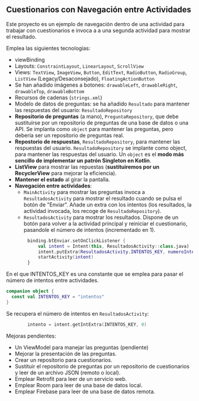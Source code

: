 ## Cuestionarios con Navegación entre Actividades

Este proyecto es un ejemplo de navegación dentro de una actividad para trabajar con cuestionarios e invoca a a una segunda actividad para mostrar el resultado.

Emplea las siguientes tecnologías:

- viewBinding
- Layouts: `ConstraintLayout`, `LinearLayout`, `ScrollView`
- Views: `TextView`, `ImageView`, `Button`, `EditText`, `RadioButton`, `RadioGroup`, `ListView` (Legacy/Desaconsejado), `FloatingActionButton`
- Se han añadido imágenes a botones: `drawableLeft`, `drawableRight`, `drawableTop`, `drawableBottom`
- Recursos de cadenas (`strings.xml`)
- Modelo de datos de preguntas: se ha añadido `Resultado` para mantener las respuestas del usuario: `ResultadoRepository`
- **Repositorio de preguntas** (a mano), `PreguntaRepository`, que debe sustituirse por un repositorio de preguntas de una base de datos o una API. Se implanta como `object` para mantener las preguntas, pero debería ser un repositorio de preguntas real.
- **Repostorio de respuestas**, `ResultadoRepository`, para mantener las respuestas del usuario. `ResultadoRepository` se implante como object, para mantener las respuestas del usuario. Un `object` es el **modo más sencillo de implementar un patrón Singleton en Kotlin**.
- **ListView** para mostrar las repuestas (**sustituiremos por un RecyclerView** para mejorar la eficiencia).
- **Mantener el estado** al girar la pantalla.
- **Navegación entre actividades**:
  - `MainActivity` para mostrar las preguntas invoca a `ResultadosActivity` para mostrar el resultado cuando se pulsa el botón de "Enviar". Añade un extra con los intentos (los resultados, la actividad invocada, los recoge de `ResultadoRepository`).
  - `ResultadosActivity` para mostrar los resultados. Dispone de un botón para volver a la actividad principal y reiniciar el cuestionario, pasandole el número de intentos (incrementado en 1).

```kotlin
        binding.btEnviar.setOnClickListener {
            val intent = Intent(this, ResultadosActivity::class.java)
            intent.putExtra(ResultadosActivity.INTENTOS_KEY, numeroIntentos)
            startActivity(intent)
        }
```
En el que INTENTOS_KEY es una constante que se emplea para pasar el número de intentos entre actividades.

```kotlin
companion object {
  const val INTENTOS_KEY = "intentos"
}
```

Se recupera el número de intentos en `ResultadosActivity`:

```kotlin
        intento = intent.getIntExtra(INTENTOS_KEY, 0)
```


Mejoras pendientes:

- Un ViewModel para manejar las preguntas (pendiente)
- Mejorar la presentación de las preguntas.
- Crear un repositorio para cuestionarios.
- Sustituir el repositorio de preguntas por un repositorio de cuestionarios y leer de un archivo JSON (remoto o local).
- Emplear Retrofit para leer de un servicio web.
- Emplear Room para leer de una base de datos local.
- Emplear Firebase para leer de una base de datos remota.